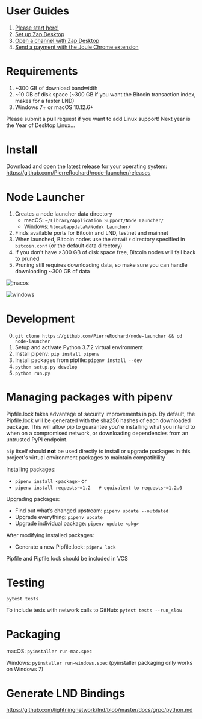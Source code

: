 # User Guides

1. [Please start here!](https://medium.com/@pierre_rochard/windows-macos-lightning-network-284bd5034340)
2. [Set up Zap Desktop](https://medium.com/@pierre_rochard/easy-lightning-with-node-launcher-zap-488133edfbd)
3. [Open a channel with Zap Desktop](https://medium.com/@pierre_rochard/send-a-lightning-payment-with-zap-desktop-17b74b65b9b8)
4. [Send a payment with the Joule Chrome extension](https://medium.com/@pierre_rochard/bitcoin-lightning-joule-chrome-extension-ac149bb05cb9)

# Requirements
1. ~300 GB of download bandwidth
2. ~10 GB of disk space (~300 GB if you want the Bitcoin transaction index, makes for a faster LND)
3. Windows 7+ or macOS 10.12.6+

Please submit a pull request if you want to add Linux support! Next year is the Year of Desktop Linux...


# Install 

Download and open the latest release for your operating system: 
https://github.com/PierreRochard/node-launcher/releases

# Node Launcher

1. Creates a node launcher data directory 
    * macOS: `~/Library/Application Support/Node Launcher/`
    * Windows: `%localappdata%/Node\ Launcher/`
2. Finds available ports for Bitcoin and LND, testnet and mainnet
3. When launched, Bitcoin nodes use the `datadir` directory specified in `bitcoin.conf` (or the default data directory)
4. If you don't have >300 GB of disk space free, Bitcoin nodes will fall back to pruned
5. Pruning still requires downloading data, so make sure you can handle downloading ~300 GB of data

![macos](https://raw.githubusercontent.com/PierreRochard/node-launcher/master/macos.png)

![windows](https://raw.githubusercontent.com/PierreRochard/node-launcher/master/windows.png)

# Development

0. `git clone https://github.com/PierreRochard/node-launcher && cd node-launcher`
1. Setup and activate Python 3.7.2 virtual environment
2. Install pipenv: `pip install pipenv`
3. Install packages from pipfile: `pipenv install --dev`
4. `python setup.py develop`
5. `python run.py`

# Managing packages with pipenv

Pipfile.lock takes advantage of security improvements in pip. By default, the Pipfile.lock will be generated with the sha256 hashes of each downloaded package. This will allow pip to guarantee you’re installing what you intend to when on a compromised network, or downloading dependencies from an untrusted PyPI endpoint.


`pip` itself should **not** be used directly to install or upgrade packages in this project's virtual environment packages to maintain compatibility

Installing packages:
* `pipenv install <package>`
or
* `pipenv install requests~=1.2   # equivalent to requests~=1.2.0`

Upgrading packages:
* Find out what’s changed upstream: `pipenv update --outdated`
* Upgrade everything: `pipenv update`
* Upgrade individual package: `pipenv update <pkg>`

After modifying installed packages:
* Generate a new Pipfile.lock: `pipenv lock`

Pipfile and Pipfile.lock should be included in VCS

# Testing

`pytest tests`

To include tests with network calls to GitHub:
`pytest tests --run_slow`


# Packaging

macOS: `pyinstaller run-mac.spec`

Windows: `pyinstaller run-windows.spec` (pyinstaller packaging only works on Windows 7)


# Generate LND Bindings

https://github.com/lightningnetwork/lnd/blob/master/docs/grpc/python.md